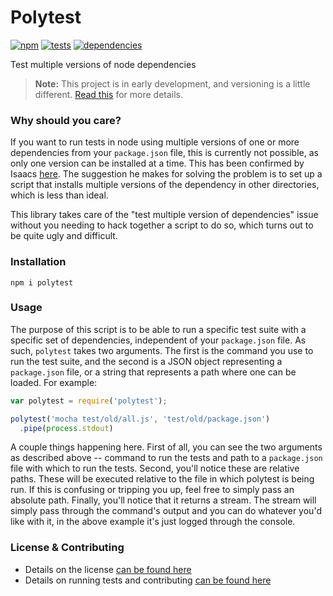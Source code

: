 # Polytest

[![npm](http://img.shields.io/npm/v/polytest.svg?style=flat)](https://badge.fury.io/js/polytest) [![tests](http://img.shields.io/travis/carrot/polytest/master.svg?style=flat)](https://travis-ci.org/carrot/polytest) [![dependencies](http://img.shields.io/gemnasium/carrot/polytest.svg?style=flat)](https://gemnasium.com/carrot/polytest)

Test multiple versions of node dependencies

> **Note:** This project is in early development, and versioning is a little different. [Read this](http://markup.im/#q4_cRZ1Q) for more details.

### Why should you care?

If you want to run tests in node using multiple versions of one or more dependencies from your `package.json` file, this is currently not possible, as only one version can be installed at a time. This has been confirmed by Isaacs [here](https://github.com/npm/npm/issues/5499#issuecomment-71930827). The suggestion he makes for solving the problem is to set up a script that installs multiple versions of the dependency in other directories, which is less than ideal.

This library takes care of the "test multiple version of dependencies" issue without you needing to hack together a script to do so, which turns out to be quite ugly and difficult.

### Installation

`npm i polytest`

### Usage

The purpose of this script is to be able to run a specific test suite with a specific set of dependencies, independent of your `package.json` file. As such, `polytest` takes two arguments. The first is the command you use to run the test suite, and the second is a JSON object representing a `package.json` file, or a string that represents a path where one can be loaded. For example:

```js
var polytest = require('polytest');

polytest('mocha test/old/all.js', 'test/old/package.json')
  .pipe(process.stdout)
```

A couple things happening here. First of all, you can see the two arguments as described above -- command to run the tests and path to a `package.json` file with which to run the tests. Second, you'll notice these are relative paths. These will be executed relative to the file in which polytest is being run. If this is confusing or tripping you up, feel free to simply pass an absolute path. Finally, you'll notice that it returns a stream. The stream will simply pass through the command's output and you can do whatever you'd like with it, in the above example it's just logged through the console.

### License & Contributing

- Details on the license [can be found here](LICENSE.md)
- Details on running tests and contributing [can be found here](contributing.md)
